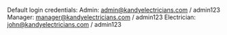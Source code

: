 Default login credentials:
Admin: admin@kandyelectricians.com / admin123
Manager: manager@kandyelectricians.com / admin123
Electrician: john@kandyelectricians.com / admin123
